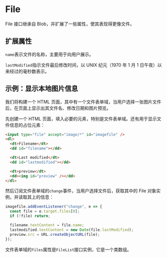 # File

File 接口继承自 Blob，并扩展了一些属性，使其表现得更像文件。

## 扩展属性

`name`表示文件的名称，主要用于向用户展示。

`lastModified`指示文件最后修改时间，以 UNIX 纪元（1970 年 1 月 1 日午夜）以来经过的毫秒数表示。

## 示例：显示本地图片信息

我们将构建一个 HTML 页面，其中有一个文件表单域，当用户选择一张图片文件后，在页面上显示出其文件名、修改日期和图片预览。

先创建一个 HTML 页面，填入必要的元素，特别是文件表单域。还有用于显示文件信息的占位元素：

```html
<input type="file" accept="image/*" id="imagefile" />
<dl>
  <dt>Filename</dt>
  <dd id="filename"></dd>

  <dt>Last modified</dt>
  <dd id="lastmodified"></dd>

  <dt>preview</dt>
  <dd><img id="preview" /></dd>
</dl>
```

然后订阅文件表单域的`change`事件，当用户选择文件后，获取其中的 File 对象实例，并读取其上的信息：

```javascript
imagefile.addEventListener("change", e => {
  const file = e.target.files[0];
  if (!file) return;

  filename.textContent = file.name;
  lastmodified.textContent = new Date(file.lastModified);
  preview.src = URL.createObjectURL(file);
});
```

文件表单域的`files`属性是`FileList`接口实例，它是一个类数组。
